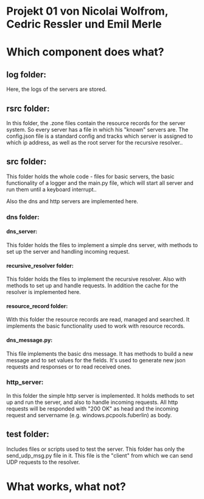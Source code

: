 # Projekt 01 von Nicolai Wolfrom, Cedric Ressler und Emil Merle

# Which component does what?

## log folder: 
Here, the logs of the servers are stored. 

## rsrc folder:
In this folder, the .zone files contain the resource records for the server system. So every server has a file in which his
 "known" servers are. 
The config.json file is a standard config and tracks which server is assigned to which ip address, as well as the root server for the recursive resolver..

## src folder:
This folder holds the whole code - files for basic servers, the basic functionality of a logger and the main.py file, which will start all server and run them until a keyboard interrupt..
 
Also the dns and http servers are implemented here. 
### dns folder:
#### dns_server: 
This folder holds the files to implement a simple dns server, with methods to set up the server and handling incoming 
request.
#### recursive_resolver folder:
This folder holds the files to implement the recursive resolver. Also with methods to set up and handle requests. 
In addition the cache for the resolver is implemented here. 
#### resource_record folder:
With this folder the resource records are read, managed and searched. It implements the basic functionality used to work with resource records. 
#### dns_message.py:
This file implements the basic dns message. It has methods to build a new message and to set values for the fields. 
It's used to generate new json requests and responses or to read received ones.

### http_server: 
In this folder the simple http server is implemented. It holds methods to set up and run the server, and also to handle 
incoming requests. 
All http requests will be responded with "200 OK" as head and the incoming request and servername (e.g. windows.pcpools.fuberlin) as body.



## test folder:
Includes files or scripts used to test the server.
This folder has only the send_udp_msg.py file in it. 
This file is the "client" from which we can send UDP requests to the resolver.


# What works, what not?
